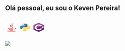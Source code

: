 ## Olá pessoal, eu sou o Keven Pereira!

<div style="display: inline_block"><br>
  <img align="center" alt="kev-Java" height="30" width="40" src="https://raw.githubusercontent.com/devicons/devicon/master/icons/java/java-plain.svg">
  <img align="center" alt="kev-Python" height="30" width="40" src="https://raw.githubusercontent.com/devicons/devicon/master/icons/python/python-original.svg">
  <img align="center" alt="kev-Csharp" height="30" width="40" src="https://raw.githubusercontent.com/devicons/devicon/master/icons/csharp/csharp-original.svg">
</div>
  
  ##
 
<div> 
 
  <a href="https://www.linkedin.com/in/keven-pereira-leite" target="_blank"><img src="https://img.shields.io/badge/-LinkedIn-%230077B5?style=for-the-badge&logo=linkedin&logoColor=white" target="_blank"></a> 
  
</div>
